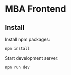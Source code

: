 # MBA Frontend

## Install

Install npm packages:

```sh
npm install
```

Start development server:

```sh
npm run dev
```
